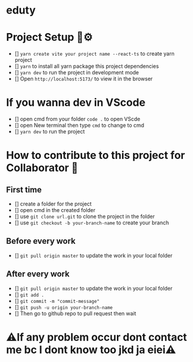 # eduty

# Project Setup 🧰⚙️

- [] `yarn create vite your project name --react-ts` to create yarn project
- [] `yarn` to install all yarn package this project dependencies
- [] `yarn dev` to run the project in development mode
- [] Open `http://localhost:5173/` to view it in the browser

# If you wanna dev in VScode
- [] open cmd from your folder `code .` to open VScde
- [] open New terminal then type `cmd` to change to cmd
- [] `yarn dev` to run the project

# How to contribute to this project for Collaborator 👥

## First time

- [] create a folder for the project
- [] open cmd in the created folder
- [] use `git clone url.git` to clone the project in the folder
- [] use `git checkout -b your-branch-name` to create your branch

## Before every work

- [] `git pull origin master` to update the work in your local folder

## After every work

- [] `git pull origin master` to update the work in your local folder
- [] `git add .`
- [] `git commit -m "commit-message"`
- [] `git push -u origin your-branch-name`
- [] Then go to github repo to pull request then wait

# ⚠️If any problem occur dont contact me bc I dont know too jkd ja eiei⚠️
